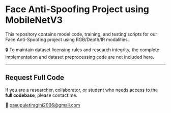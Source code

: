 # Face Anti-Spoofing Project using MobileNetV3

This repository contains model code, training, and testing scripts for our Face Anti-Spoofing project using RGB/Depth/IR modalities.  

🔒 To maintain dataset licensing rules and research integrity, the complete implementation and dataset preprocessing code are not included here.

---

## Request Full Code
If you are a researcher, collaborator, or student who needs access to the **full codebase**, please contact me:

📧 pasupuletiragini2006@gmail.com
